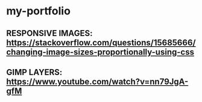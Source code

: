 # my-portfolio

## RESPONSIVE IMAGES: https://stackoverflow.com/questions/15685666/changing-image-sizes-proportionally-using-css
## GIMP LAYERS: https://www.youtube.com/watch?v=nn79JgA-gfM


